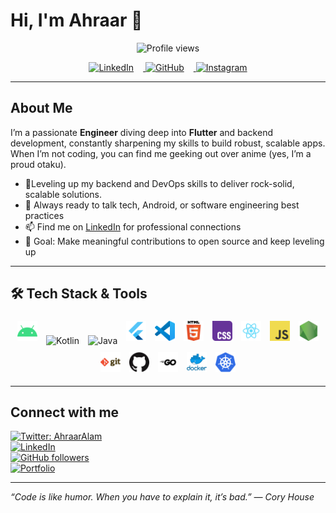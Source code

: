 # Hi, I'm Ahraar 👋

<p align="center">
  <img src="https://komarev.com/ghpvc/?username=ahrar01&label=Profile%20Views&color=blue&style=plastic" alt="Profile views" />
</p>

<p align="center">
  <a href="https://www.linkedin.com/in/ahraar-alam/" target="_blank" rel="noopener">
    <img src="https://cdn.jsdelivr.net/npm/simple-icons@v3/icons/linkedin.svg" alt="LinkedIn" width="28" style="margin-right: 15px;" />
  </a>
  <a href="https://github.com/ahrar01" target="_blank" rel="noopener">
    <img src="https://cdn.jsdelivr.net/npm/simple-icons@v3/icons/github.svg" alt="GitHub" width="28" style="margin-right: 15px;" />
  </a>
  <a href="https://instagram.com/ahraaralam/" target="_blank" rel="noopener">
    <img src="https://cdn.jsdelivr.net/npm/simple-icons@v3/icons/instagram.svg" alt="Instagram" width="28" />
  </a>
</p>

---

## About Me

I’m a passionate **Engineer** diving deep into **Flutter** and backend development, constantly sharpening my skills to build robust, scalable apps. When I’m not coding, you can find me geeking out over anime (yes, I’m a proud otaku). 

- 🌱Leveling up my backend and DevOps skills to deliver rock-solid, scalable solutions.
- 💬 Always ready to talk tech, Android, or software engineering best practices  
- 📫 Find me on [LinkedIn](https://www.linkedin.com/in/ahraar-alam/) for professional connections  
- 🎯 Goal: Make meaningful contributions to open source and keep leveling up  

---

## 🛠️ Tech Stack & Tools

<p align="center">
  <img src="https://raw.githubusercontent.com/github/explore/80688e429a7d4ef2fca1e82350fe8e3517d3494d/topics/android/android.png" alt="Android" width="32" style="margin: 5px" />
  <img src="https://cdn.jsdelivr.net/npm/programming-languages-logos/src/kotlin/kotlin.png" alt="Kotlin" width="32" style="margin: 5px" />
  <img src="https://cdn.jsdelivr.net/npm/programming-languages-logos/src/java/java.png" alt="Java" width="32" style="margin: 5px" />
  <img src="https://raw.githubusercontent.com/github/explore/80688e429a7d4ef2fca1e82350fe8e3517d3494d/topics/flutter/flutter.png" alt="Flutter" width="32" style="margin: 5px" />
  <img src="https://raw.githubusercontent.com/github/explore/80688e429a7d4ef2fca1e82350fe8e3517d3494d/topics/visual-studio-code/visual-studio-code.png" alt="VS Code" width="32" style="margin: 5px" />
  <img src="https://raw.githubusercontent.com/github/explore/80688e429a7d4ef2fca1e82350fe8e3517d3494d/topics/html/html.png" alt="HTML" width="32" style="margin: 5px" />
  <img src="https://raw.githubusercontent.com/github/explore/80688e429a7d4ef2fca1e82350fe8e3517d3494d/topics/css/css.png" alt="CSS" width="32" style="margin: 5px" />
  <img src="https://raw.githubusercontent.com/github/explore/80688e429a7d4ef2fca1e82350fe8e3517d3494d/topics/react/react.png" alt="React" width="32" style="margin: 5px" />
  <img src="https://raw.githubusercontent.com/github/explore/80688e429a7d4ef2fca1e82350fe8e3517d3494d/topics/javascript/javascript.png" alt="JavaScript" width="32" style="margin: 5px" />
  <img src="https://raw.githubusercontent.com/github/explore/80688e429a7d4ef2fca1e82350fe8e3517d3494d/topics/nodejs/nodejs.png" alt="NodeJS" width="32" style="margin: 5px" />
  <img src="https://raw.githubusercontent.com/github/explore/80688e429a7d4ef2fca1e82350fe8e3517d3494d/topics/git/git.png" alt="Git" width="32" style="margin: 5px" />
  <img src="https://raw.githubusercontent.com/github/explore/78df643247d429f6cc873026c0622819ad797942/topics/github/github.png" alt="GitHub" width="32" style="margin: 5px" />
  <img src="https://raw.githubusercontent.com/github/explore/80688e429a7d4ef2fca1e82350fe8e3517d3494d/topics/go/go.png" alt="Go" width="32" style="margin: 5px" />
  <img src="https://raw.githubusercontent.com/github/explore/80688e429a7d4ef2fca1e82350fe8e3517d3494d/topics/docker/docker.png" alt="Docker" width="32" style="margin: 5px" />
  <img src="https://raw.githubusercontent.com/github/explore/80688e429a7d4ef2fca1e82350fe8e3517d3494d/topics/kubernetes/kubernetes.png" alt="Kubernetes" width="32" style="margin: 5px" />
</p>


---

## Connect with me

[![Twitter: AhraarAlam](https://img.shields.io/twitter/follow/AhraarAlam?style=social)](https://twitter.com/AhraarAlam)  
[![LinkedIn](https://img.shields.io/badge/LinkedIn-AhraarAlam-blue?style=flat-square&logo=linkedin&logoColor=white)](https://www.linkedin.com/in/ahraar-alam/)  
[![GitHub followers](https://img.shields.io/github/followers/ahrar01?label=Follow&style=social)](https://github.com/ahrar01)  
[![Portfolio](https://img.shields.io/badge/Portfolio-ahraar.netlify.com-2648ff?style=flat-square&logo=google-chrome)](http://ahraar.netlify.com/)

---

*“Code is like humor. When you have to explain it, it’s bad.” — Cory House*

